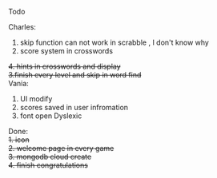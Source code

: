 Todo

Charles:

1. skip function can not work in scrabble , I don't know why
2. score system in crosswords

~~4. hints in crosswords and display~~  
~~3.finish every level and skip in word find~~  
Vania:

1. UI modify
2. scores saved in user infromation
3. font open Dyslexic

Done:  
~~1. icon~~  
~~2. welcome page in every game~~  
~~3. mongodb cloud create~~  
~~4. finish congratulations~~
